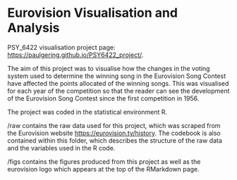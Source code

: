 # Eurovision Visualisation and Analysis

PSY_6422 visualisation project page: <https://paulgering.github.io/PSY6422_project/>. 

The aim of this project was to visualise how the changes in the voting system used to determine the winning song 
in the Eurovision Song Contest have affected the points allocated of the winning songs. This was visualised for each year of the competition so that the reader can see the development of the Eurovision Song Contest since the first competition in 1956. 

The project was coded in the statistical environment R. 

/raw contains the raw data used for this project, which was scraped from the Eurovision website <https://eurovision.tv/history>. The codebook is also contained within this folder, which describes the structure of the raw data and the variables used in the R code. 

/figs contains the figures produced from this project as well as the eurovision logo which appears at the top of the RMarkdown page. 
